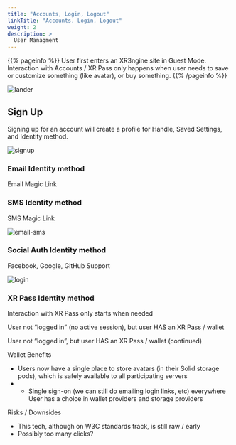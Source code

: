 ```yaml
---
title: "Accounts, Login, Logout"
linkTitle: "Accounts, Login, Logout"
weight: 2
description: >
  User Managment 
---
```


{{% pageinfo %}}
User first enters an XR3ngine site in Guest Mode. Interaction with Accounts / XR Pass only happens when user needs to save or customize something (like avatar), or buy something.
{{% /pageinfo %}}

![lander][lander]

## Sign Up

Signing up for an account will create a profile for Handle, Saved Settings, and Identity method.

![signup][signup]

### Email Identity method
Email Magic Link

### SMS Identity method
SMS Magic Link

![email-sms][email-sms]

### Social Auth Identity method
Facebook, Google, GitHub Support


![login][login]

### XR Pass Identity method

Interaction with XR Pass only starts when needed

User not “logged in” (no active session), but user HAS an XR Pass / wallet

User not “logged in”, but user HAS an XR Pass / wallet (continued)


Wallet Benefits
* Users now have a single place to store avatars (in their Solid storage pods), which is safely available to all participating servers
* * Single sign-on (we can still do emailing login links, etc) everywhere
User has a choice in wallet providers and storage providers

Risks / Downsides
* This tech, although on W3C standards track, is still raw / early
* Possibly too many clicks?


[login]: https://xr3ngine.github.io/img/xrc-login.png "login"
[signup]: https://xr3ngine.github.io/img/xrc-signup.png "signup"
[email-sms]: https://xr3ngine.github.io/img/xrc-email-sms.png "email-sms"
[lander]: https://xr3ngine.github.io/img/xrc-lander.png "lander"
